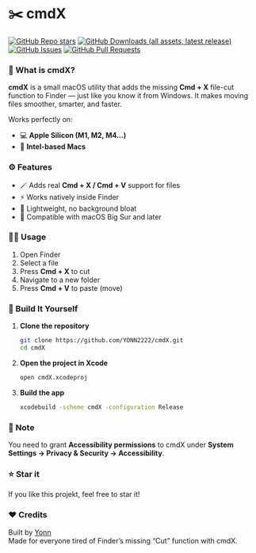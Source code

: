 # ✂️ cmdX
[![GitHub Repo stars](https://img.shields.io/github/stars/YONN2222/cmdX)](https://github.com/YONN2222/cmdX)
[![GitHub Downloads (all assets, latest release)](https://img.shields.io/github/downloads/YONN2222/cmdX/total?label=Downloads&color=%236495ED)](https://github.com/YONN2222/cmdX/releases)
[![GitHub Issues](https://img.shields.io/github/issues/YONN2222/cmdX?logoColor=FF0000&label=Issues&color=FF0000)](https://github.com/YONN2222/cmdX/issues)
[![GitHub Pull Requests](https://img.shields.io/github/issues-pr/YONN2222/cmdX?logoColor=007F00&label=Pull%20Requests&color=007F00)](https://github.com/YONN2222/cmdX/pulls)



### 🧩 What is cmdX?

**cmdX** is a small macOS utility that adds the missing **Cmd + X** file-cut function to Finder — just like you know it from Windows. It makes moving files smoother, smarter, and faster.

Works perfectly on:
- 💻 **Apple Silicon (M1, M2, M4...)**
- 🧠 **Intel-based Macs**

### ⚙️ Features

- 🪄 Adds real **Cmd + X / Cmd + V** support for files  
- ⚡ Works natively inside Finder  
- 🧱 Lightweight, no background bloat  
- 🎯 Compatible with macOS Big Sur and later  

### 🧑‍💻 Usage

1. Open Finder  
2. Select a file  
3. Press **Cmd + X** to cut  
4. Navigate to a new folder  
5. Press **Cmd + V** to paste (move)  

### 🧰 Build It Yourself

1. **Clone the repository**
   ```bash
   git clone https://github.com/YONN2222/cmdX.git
   cd cmdX
   ```

2. **Open the project in Xcode**
   ```bash
   open cmdX.xcodeproj
   ```

3. **Build the app**
   ```bash
   xcodebuild -scheme cmdX -configuration Release
   ```

### 🧠 Note

You need to grant **Accessibility permissions** to cmdX under **System Settings → Privacy & Security → Accessibility**.

### ⭐ Star it

If you like this projekt, feel free to star it!

### ❤️ Credits

Built by [Yonn](https://github.com/YONN2222)  
Made for everyone tired of Finder’s missing “Cut” function with cmdX.
